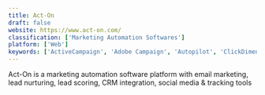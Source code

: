 ```yaml
---
title: Act-On
draft: false 
website: https://www.act-on.com/
classification: ['Marketing Automation Softwares']
platform: ['Web']
keywords: ['ActiveCampaign', 'Adobe Campaign', 'Autopilot', 'ClickDimensions', 'Constant Contact', 'ESP', 'Eloqua', 'Google Analytics', 'HootSuite', 'MailChimp', 'Pardot', 'Salesforce', 'Salesforce Marketing Cloud', 'Silverpop']
---
```

Act-On is a marketing automation software platform with email marketing, lead nurturing, lead scoring, CRM integration, social media & tracking tools